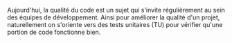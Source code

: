 Aujourd'hui, la qualité du code est un sujet qui s'invite régulièrement au sein des équipes de développement.
Ainsi pour améliorer la qualité d'un projet, naturellement on s'oriente vers des tests unitaires (TU) pour
vérifier qu'une portion de code fonctionne bien.